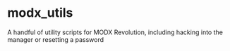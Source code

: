 modx_utils
==========

A handful of utility scripts for MODX Revolution, including hacking into the manager or resetting a password